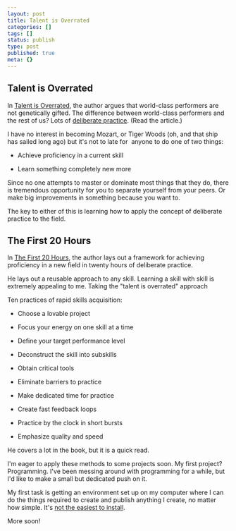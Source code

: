 ```yaml
---
layout: post
title: Talent is Overrated
categories: []
tags: []
status: publish
type: post
published: true
meta: {}
---
```



## Talent is Overrated



In 
[Talent is Overrated](http://www.amazon.com/Talent-Overrated-Separates-World-Class-Performers/dp/1591842948), the author argues that world-class performers are 
not genetically gifted. The difference between world-class performers and the rest of us? Lots of 
[deliberate practice](http://lifehacker.com/what-mozart-and-kobe-bryant-can-teach-us-about-delibera-1442488267). (Read the article.)



I have no interest in becoming Mozart, or Tiger Woods (oh, and that ship has sailed 
long ago) but it's not to late for 
anyone to do one of two things:


* Achieve proficiency in a current skill


* Learn something completely new
more


Since no one attempts to master or dominate most things that they do, there is tremendous opportunity for 
you to separate yourself from your peers. Or make big improvements in something because you want to.



The key to either of this is learning how to apply the concept of deliberate practice to the field.


## The First 20 Hours



In 
[The First 20 Hours](http://www.amazon.com/The-First-20-Hours-Anything/dp/1591845556), the author lays out a framework for achieving proficiency in a new field in twenty hours of deliberate practice.



He lays out a reusable approach to any skill. Learning a skill 
with skill is extremely appealing to me. Taking the "talent is overrated" approach



Ten practices of rapid skills acquisition:


* Choose a lovable project


* Focus your energy on one skill at a time


* Define your target performance level


* Deconstruct the skill into subskills


* Obtain critical tools


* Eliminate barriers to practice


* Make dedicated time for practice


* Create fast feedback loops


* Practice by the clock in short bursts


* Emphasize quality and speed


He covers a lot in the book, but it is a quick read.



I'm eager to apply these methods to some projects soon. My first project? Programming. I've been messing around with programming for a while, but I'd like to make a small but dedicated push on it.



My first task is getting an environment set up on my computer where I can do the things required to create and publish anything I create, no matter how simple. It's 
[not the easiest to install](http://www.ruby-lang.org/en/downloads/).



More soon!
